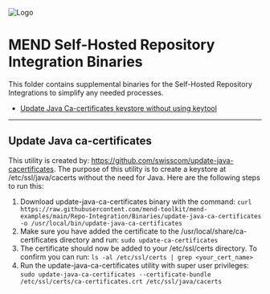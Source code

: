 ![Logo](https://mend-toolkit-resources-public.s3.amazonaws.com/img/mend-io-logo-horizontal.svg)  

# MEND Self-Hosted Repository Integration Binaries
This folder contains supplemental binaries for the Self-Hosted Repository Integrations to simplify any needed processes.

- [Update Java Ca-certificates keystore without using keytool](#update-java-ca-certificates)

<hr />

## Update Java ca-certificates

This utility is created by: https://github.com/swisscom/update-java-cacertificates.
The purpose of this utility is to create a keystore at /etc/ssl/java/cacerts without the need for Java. Here are the following steps to run this:

1. Download update-java-ca-certificates binary with the command: ``curl https://raw.githubusercontent.com/mend-toolkit/mend-examples/main/Repo-Integration/Binaries/update-java-ca-certificates -o /usr/local/bin/update-java-ca-certificates``
2. Make sure you have added the certificate to the /usr/local/share/ca-certificates  directory and run: ``sudo update-ca-certificates``
3. The certificate should now be added to your /etc/ssl/certs directory. To confirm you can run: ``ls -al /etc/ssl/certs | grep <your_cert_name>``
4. Run the update-java-ca-certificates utility with super user privileges: ``sudo update-java-ca-certificates --certificate-bundle /etc/ssl/certs/ca-certificates.crt /etc/ssl/java/cacerts``
